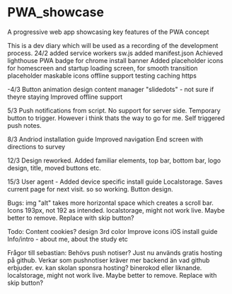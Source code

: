# PWA_showcase
 A progressive web app showcasing key features of the PWA concept


This is a dev diary which will be used as a recording of the development process.
24/2
added service workers sw.js
added manifest.json
Achieved lighthouse PWA badge for chrome install banner
Added placeholder icons for homescreen and startup loading screen, for smooth transition
placeholder maskable icons
offline support testing
caching
https


-4/3
Button animation
design
content manager
"slidedots" - not sure if theyre staying
Improved offline support

5/3
Push notifications from script. No support for server side. Temporary button to trigger. However i think thats the way to go for me. Self triggered push notes.

8/3
Andriod installation guide
Improved navigation
End screen with directions to survey

12/3
Design reworked. Added familiar elements, top bar, bottom bar, logo design, title, moved buttons etc.

15/3
User agent - Added device specific install guide
Localstorage. Saves current page for next visit. so so working.
Button design.


Bugs: 
img "alt" takes more horizontal space which creates a scroll bar.
Icons 193px, not 192 as intended.
localstorage, might not work live. Maybe better to remove. Replace with skip button?

Todo:
Content
cookies?
design
3rd color
Improve icons
iOS install guide
Info/intro - about me, about the study etc

Frågor till sebastian:
Behövs push notiser? Just nu används gratis hosting på github. Verkar som pushnotiser kräver mer backend än vad github erbjuder.
ev. kan skolan sponsra hosting? binerokod eller liknande.
localstorage, might not work live. Maybe better to remove. Replace with skip button?